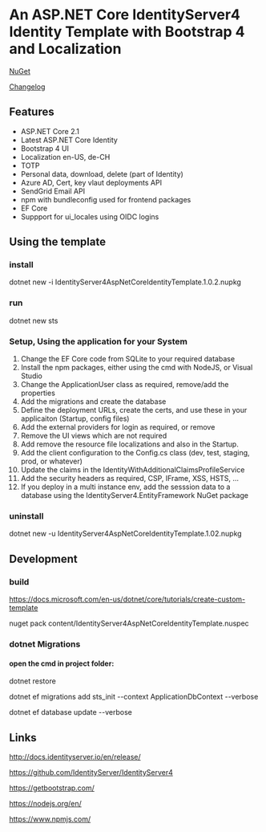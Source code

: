 # An ASP.NET Core IdentityServer4 Identity Template with Bootstrap 4 and Localization

[NuGet](https://www.nuget.org/packages/IdentityServer4AspNetCoreIdentityTemplate/) 

[Changelog](https://github.com/damienbod/IdentityServer4AspNetCoreIdentityTemplate/blob/master/Changelog.md) 

## Features

- ASP.NET Core 2.1
- Latest ASP.NET Core Identity
- Bootstrap 4 UI
- Localization en-US, de-CH
- TOTP
- Personal data, download, delete (part of Identity)
- Azure AD, Cert, key vlaut deployments API
- SendGrid Email API
- npm with bundleconfig used for frontend packages
- EF Core 
- Suppport for ui_locales using OIDC logins

## Using the template

### install

dotnet new -i IdentityServer4AspNetCoreIdentityTemplate.1.0.2.nupkg

### run 

dotnet new sts

### Setup, Using the application for your System

1. Change the EF Core code from SQLite to your required database
2. Install the npm packages, either using the cmd with NodeJS, or Visual Studio 
3. Change the ApplicationUser class as required, remove/add the properties
4. Add the migrations and create the database
5. Define the deployment URLs, create the certs, and use these in your applicaiton (Startup, config files)
6. Add the external providers for login as required, or remove
7. Remove the UI views which are not required
8. Add remove the resource file localizations and also in the Startup.
9. Add the client configuration to the Config.cs class (dev, test, staging, prod, or whatever)
10. Update the claims in the IdentityWithAdditionalClaimsProfileService
11. Add the security headers as required, CSP, IFrame, XSS, HSTS, ...
12. If you deploy in a multi instance env, add the sesssion data to a database using the IdentityServer4.EntityFramework NuGet package

### uninstall

dotnet new -u IdentityServer4AspNetCoreIdentityTemplate.1.02.nupkg

## Development

### build

https://docs.microsoft.com/en-us/dotnet/core/tutorials/create-custom-template

nuget pack content/IdentityServer4AspNetCoreIdentityTemplate.nuspec

### dotnet Migrations

#### open the cmd in project folder:

dotnet restore

dotnet ef migrations add sts_init --context ApplicationDbContext --verbose

dotnet ef database update  --verbose

## Links

http://docs.identityserver.io/en/release/

https://github.com/IdentityServer/IdentityServer4

https://getbootstrap.com/

https://nodejs.org/en/

https://www.npmjs.com/
